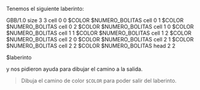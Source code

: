 Tenemos el siguiente laberinto:

<gs-board>
  GBB/1.0
  size 3 3
  cell 0 0 $COLOR $NUMERO_BOLITAS
  cell 0 1 $COLOR $NUMERO_BOLITAS
  cell 0 2 $COLOR $NUMERO_BOLITAS
  cell 1 0 $COLOR $NUMERO_BOLITAS
  cell 1 1 $COLOR $NUMERO_BOLITAS
  cell 1 2 $COLOR $NUMERO_BOLITAS
  cell 2 0 $COLOR $NUMERO_BOLITAS
  cell 2 1 $COLOR $NUMERO_BOLITAS
  cell 2 2 $COLOR $NUMERO_BOLITAS
  head 2 2
<gs-board>

$laberinto

y nos pidieron ayuda para dibujar el camino a la salida.

> Dibuja el camino de color `$COLOR` para poder salir del laberinto.